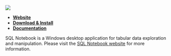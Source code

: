 <a href="http://sqlnotebook.com/index.html"><img src="http://sqlnotebook.com/art/icon-title.png"></a>    
- [**Website**](http://sqlnotebook.com/index.html)
- [**Download & Install**](http://sqlnotebook.com/install/setup.exe)
- [**Documentation**](http://sqlnotebook.com/doc.html)

SQL Notebook is a Windows desktop application for tabular data exploration and manipulation.  Please visit the [SQL Notebook website](http://sqlnotebook.com/index.html) for more information.
